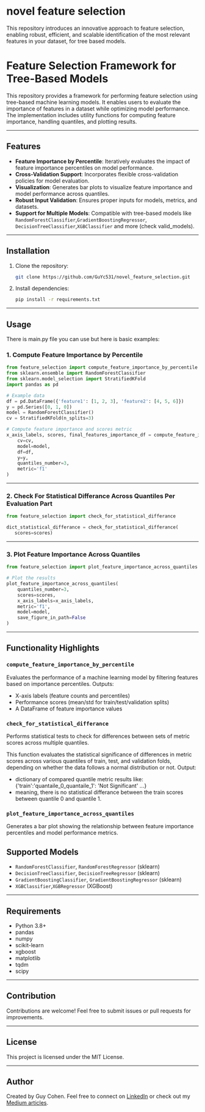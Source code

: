 # novel feature selection
This repository introduces an innovative approach to feature selection, enabling robust, efficient, and scalable identification of the most relevant features in your dataset, for tree based models.


# Feature Selection Framework for Tree-Based Models

This repository provides a framework for performing feature selection using tree-based machine learning models. It enables users to evaluate the importance of features in a dataset while optimizing model performance. The implementation includes utility functions for computing feature importance, handling quantiles, and plotting results.

---

## Features

- **Feature Importance by Percentile**: Iteratively evaluates the impact of feature importance percentiles on model performance.
- **Cross-Validation Support**: Incorporates flexible cross-validation policies for model evaluation.
- **Visualization**: Generates bar plots to visualize feature importance and model performance across quantiles.
- **Robust Input Validation**: Ensures proper inputs for models, metrics, and datasets.
- **Support for Multiple Models**: Compatible with tree-based models like `RandomForestClassifier`,`GradientBoostingRegressor`, `DecisionTreeClassifier`,`XGBClassifier` and more (check valid_models).

---

## Installation

1. Clone the repository:
   ```bash
   git clone https://github.com/GuYc531/novel_feature_selection.git
   ```

2. Install dependencies:
   ```bash
   pip install -r requirements.txt
   ```

---

## Usage

There is main.py file you can use but here is basic examples:

### 1. Compute Feature Importance by Percentile

```python
from feature_selection import compute_feature_importance_by_percentile
from sklearn.ensemble import RandomForestClassifier
from sklearn.model_selection import StratifiedKFold
import pandas as pd

# Example data
df = pd.DataFrame({'feature1': [1, 2, 3], 'feature2': [4, 5, 6]})
y = pd.Series([0, 1, 0])
model = RandomForestClassifier()
cv = StratifiedKFold(n_splits=3)

# Compute feature importance and scores metric
x_axis_labels, scores, final_features_importance_df = compute_feature_importance_by_percentile(
    cv=cv,
    model=model,
    df=df,
    y=y,
    quantiles_number=3,
    metric='f1'
)
```

---

### 2. Check For Statistical Differance Across Quantiles Per Evaluation Part

```python
from feature_selection import check_for_statistical_differance

dict_statistical_differance = check_for_statistical_differance(
   scores=scores)

```

---

### 3. Plot Feature Importance Across Quantiles

```python
from feature_selection import plot_feature_importance_across_quantiles

# Plot the results
plot_feature_importance_across_quantiles(
    quantiles_number=3,
    scores=scores,
    x_axis_labels=x_axis_labels,
    metric='f1',
    model=model,
    save_figure_in_path=False
)
```

---

## Functionality Highlights

### `compute_feature_importance_by_percentile`
Evaluates the performance of a machine learning model by filtering features based on importance percentiles. Outputs:
- X-axis labels (feature counts and percentiles)
- Performance scores (mean/std for train/test/validation splits)
- A DataFrame of feature importance values

### `check_for_statistical_differance`
Performs statistical tests to check for differences between sets of metric scores across multiple quantiles.

This function evaluates the statistical significance of differences in metric scores across various quantiles of
train, test, and validation folds, depending on whether the data follows a normal distribution or not.
Output:

- dictionary of compared quantile metric results like:
{'train':'quantaile_0_quantaile_1': 'Not Significant' ...}
- meaning, there is no statistical differance between the train scores between quantile 0 and quantile 1.

### `plot_feature_importance_across_quantiles`
Generates a bar plot showing the relationship between feature importance percentiles and model performance metrics.

## Supported Models
- `RandomForestClassifier`, `RandomForestRegressor` (sklearn)
- `DecisionTreeClassifier`, `DecisionTreeRegressor` (sklearn)
- `GradientBoostingClassifier`, `GradientBoostingRegressor` (sklearn) 
- `XGBClassifier`,`XGBRegressor` (XGBoost)


---

## Requirements
- Python 3.8+
- pandas
- numpy
- scikit-learn
- xgboost
- matplotlib
- tqdm 
- scipy

---

## Contribution
Contributions are welcome! Feel free to submit issues or pull requests for improvements.

---

## License
This project is licensed under the MIT License.

---

## Author
Created by Guy Cohen. Feel free to connect on [LinkedIn](https://www.linkedin.com/in/guy-cohen-a17a5a160/) or check out my [Medium articles](https://medium.com/@guycohen_958).
